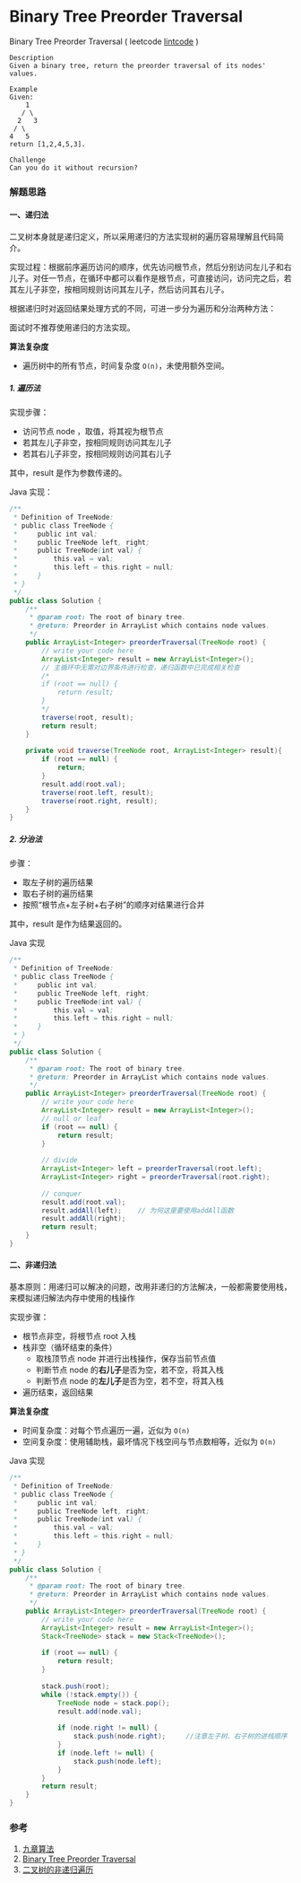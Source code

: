 # Binary Tree Preorder Traversal

Binary Tree Preorder Traversal ( leetcode [lintcode](http://www.lintcode.com/en/problem/binary-tree-preorder-traversal/) )

```
Description
Given a binary tree, return the preorder traversal of its nodes' values.

Example
Given:
    1
   / \
  2   3
 / \
4   5
return [1,2,4,5,3].

Challenge 
Can you do it without recursion?
```

### 解题思路

#### 一、递归法

二叉树本身就是递归定义，所以采用递归的方法实现树的遍历容易理解且代码简介。

实现过程：根据前序遍历访问的顺序，优先访问根节点，然后分别访问左儿子和右儿子。对任一节点，在循环中都可以看作是根节点，可直接访问，访问完之后，若其左儿子非空，按相同规则访问其左儿子，然后访问其右儿子。

根据递归时对返回结果处理方式的不同，可进一步分为遍历和分治两种方法：

面试时不推荐使用递归的方法实现。

**算法复杂度**

- 遍历树中的所有节点，时间复杂度 `O(n)`，未使用额外空间。

##### 1. 遍历法

实现步骤：

- 访问节点 node ，取值，将其视为根节点
- 若其左儿子非空，按相同规则访问其左儿子
- 若其右儿子非空，按相同规则访问其右儿子

其中，result 是作为参数传递的。

Java 实现：

```java
/**
 * Definition of TreeNode:
 * public class TreeNode {
 *     public int val;
 *     public TreeNode left, right;
 *     public TreeNode(int val) {
 *         this.val = val;
 *         this.left = this.right = null;
 *     }
 * }
 */
public class Solution {
    /**
     * @param root: The root of binary tree.
     * @return: Preorder in ArrayList which contains node values.
     */
    public ArrayList<Integer> preorderTraversal(TreeNode root) {
        // write your code here
        ArrayList<Integer> result = new ArrayList<Integer>();
        // 主循环中无需对边界条件进行检查，递归函数中已完成相关检查
        /*
        if (root == null) {
            return result;
        }
        */
        traverse(root, result);
        return result;
    }
    
    private void traverse(TreeNode root, ArrayList<Integer> result){
        if (root == null) {
            return;
        }
        result.add(root.val);
        traverse(root.left, result);
        traverse(root.right, result);
    }
}
```



##### 2. 分治法

步骤：

- 取左子树的遍历结果
- 取右子树的遍历结果
- 按照“根节点+左子树+右子树”的顺序对结果进行合并

其中，result 是作为结果返回的。

Java 实现

```java
/**
 * Definition of TreeNode:
 * public class TreeNode {
 *     public int val;
 *     public TreeNode left, right;
 *     public TreeNode(int val) {
 *         this.val = val;
 *         this.left = this.right = null;
 *     }
 * }
 */
public class Solution {
    /**
     * @param root: The root of binary tree.
     * @return: Preorder in ArrayList which contains node values.
     */
    public ArrayList<Integer> preorderTraversal(TreeNode root) {
        // write your code here
        ArrayList<Integer> result = new ArrayList<Integer>();
        // null or leaf
        if (root == null) {
            return result;    
        }
        
        // divide
        ArrayList<Integer> left = preorderTraversal(root.left);
        ArrayList<Integer> right = preorderTraversal(root.right);
        
        // conquer
        result.add(root.val);
        result.addAll(left);	// 为何这里要使用addAll函数
        result.addAll(right);
        return result;
    }
}
```





#### 二、非递归法

基本原则：用递归可以解决的问题，改用非递归的方法解决，一般都需要使用栈，来模拟递归解法内存中使用的栈操作

实现步骤：

- 根节点非空，将根节点 root 入栈
- 栈非空（循环结束的条件）
  - 取栈顶节点 node 并进行出栈操作，保存当前节点值
  - 判断节点 node 的**右儿子**是否为空，若不空，将其入栈
  - 判断节点 node 的**左儿子**是否为空，若不空，将其入栈
- 遍历结束，返回结果

**算法复杂度**

- 时间复杂度：对每个节点遍历一遍，近似为 `O(n)`
- 空间复杂度：使用辅助栈，最坏情况下栈空间与节点数相等，近似为 `O(n)`

Java 实现

```java
/**
 * Definition of TreeNode:
 * public class TreeNode {
 *     public int val;
 *     public TreeNode left, right;
 *     public TreeNode(int val) {
 *         this.val = val;
 *         this.left = this.right = null;
 *     }
 * }
 */
public class Solution {
    /**
     * @param root: The root of binary tree.
     * @return: Preorder in ArrayList which contains node values.
     */
    public ArrayList<Integer> preorderTraversal(TreeNode root) {
        // write your code here
        ArrayList<Integer> result = new ArrayList<Integer>();
        Stack<TreeNode> stack = new Stack<TreeNode>();
        
        if (root == null) {
            return result;
        }
        
        stack.push(root);
        while (!stack.empty()) {
            TreeNode node = stack.pop();
            result.add(node.val);
            
            if (node.right != null) {
                stack.push(node.right);     //注意左子树、右子树的进栈顺序
            }
            if (node.left != null) {
                stack.push(node.left);
            }
        }
        return result;
    }
}
```



### 参考

1. [九章算法](http://www.jiuzhang.com/solutions/binary-tree-preorder-traversal/)
2. [Binary Tree Preorder Traversal](http://algorithm.yuanbin.me/zh-hans/binary_tree/binary_tree_preorder_traversal.html)
3. [二叉树的非递归遍历](http://www.cnblogs.com/dolphin0520/archive/2011/08/25/2153720.html)

